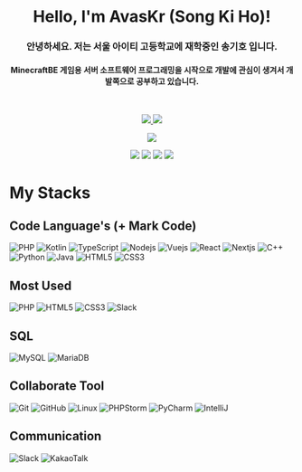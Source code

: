 <h1 align="center">Hello, I'm AvasKr (Song Ki Ho)!</h1>
<h3 align="center">안녕하세요. 저는 서울 아이티 고등학교에 재학중인 송기호 입니다.</h3>
<h4 align="center">MinecraftBE 게임용 서버 소프트웨어 프로그래밍을 시작으로 개발에 관심이 생겨서 개발쪽으로 공부하고 있습니다.</h4>

<br>

<p align="center">
  <a href="#">
    <img src="https://github-readme-stats.vercel.app/api?username=GodVas&show_icons=true&include_all_commits=true&line_height=33&count_private=true&theme=nord" />
    <img src="https://github-readme-stats.vercel.app/api/top-langs?username=GodVas&langs_count=4&count_private=true&theme=nord" />
  </a>
  
  <br>
  
</p>

<p align="center">
  <a href="#">
    <img src="https://github-profile-trophy.vercel.app/?username=GodVas&margin-w=28&margin-h=15&theme=nord" />
  </a>
</p>


<p align="center">
  <img src="https://hits.seeyoufarm.com/api/count/incr/badge.svg?url=https%3A%2F%2Fgithub.com%2Fgjbae1212%2Fhit-counter&count_bg=%234ED78E&title_bg=%23000000&icon=codio.svg&icon_color=%23254BC1&title=hits&edge_flat=false)](https://hits.seeyoufarm.com" />
  <img src="https://img.shields.io/badge/Gmail-d14836?style=flat-square&logo=Gmail&logoColor=white&link=mailto:skh6075@gmail.com)](mailto:skh6075@gmail.com" />
  <img src="https://img.shields.io/badge/Tech%20Blog-181717?logo=GitHub&logoColor=white)](https://velog.io/@skh6075" />
  <img src="https://komarev.com/ghpvc/?username=GodVas&style=flat-square&color=green" />
</p>

# My Stacks

## Code Language's (+ Mark Code)

![PHP](https://img.shields.io/badge/-PHP-grey?style=for-the-badge&logo=PHP)
![Kotlin](https://img.shields.io/badge/-Kotlin-grey?style=for-the-badge&logo=Kotlin)
![TypeScript](https://img.shields.io/badge/-TypeScript-grey?style=for-the-badge&logo=typescript)
![Nodejs](https://img.shields.io/badge/-Nodejs-grey?style=for-the-badge&logo=Node.js)
![Vuejs](https://img.shields.io/badge/-Vuejs-grey?style=for-the-badge&logo=Vue.js)
![React](https://img.shields.io/badge/-React-grey?style=for-the-badge&logo=React)
![Nextjs](https://img.shields.io/badge/-NextJs-grey?style=for-the-badge&logo=next.js)
![C++](https://img.shields.io/badge/-C++-grey?style=for-the-badge&logo=c%2B%2B)
![Python](https://img.shields.io/badge/-Python-grey?style=for-the-badge&logo=Python)
![Java](https://img.shields.io/badge/-java-grey?style=for-the-badge&logo=java)
![HTML5](https://img.shields.io/badge/-HTML5-grey?style=for-the-badge&logo=html5)
![CSS3](https://img.shields.io/badge/-CSS3-grey?style=for-the-badge&logo=css3)

## Most Used

![PHP](https://img.shields.io/badge/-PHP-grey?style=for-the-badge&logo=PHP)
![HTML5](https://img.shields.io/badge/-HTML5-grey?style=for-the-badge&logo=html5)
![CSS3](https://img.shields.io/badge/-CSS3-grey?style=for-the-badge&logo=css3)
![Slack](https://img.shields.io/badge/-Slack-grey?style=for-the-badge&logo=Slack)

## SQL
![MySQL](https://img.shields.io/badge/-MySQL-grey?style=for-the-badge&logo=mysql)
![MariaDB](https://img.shields.io/badge/-MariaDB-grey?style=for-the-badge&logo=MariaDB)

## Collaborate Tool
![Git](https://img.shields.io/badge/-Git-grey?style=for-the-badge&logo=git)
![GitHub](https://img.shields.io/badge/-GitHub-grey?style=for-the-badge&logo=github)
![Linux](https://img.shields.io/badge/-Linux-grey?style=for-the-badge&logo=Linux)
![PHPStorm](https://img.shields.io/badge/-PHPStorm-grey?style=for-the-badge&logo=PHPStorm)
![PyCharm](https://img.shields.io/badge/-PyCharm-grey?style=for-the-badge&logo=PyCharm)
![IntelliJ](https://img.shields.io/badge/-IntelliJ-grey?style=for-the-badge&logo=IntelliJ)

## Communication
![Slack](https://img.shields.io/badge/-Slack-grey?style=for-the-badge&logo=Slack)
![KakaoTalk](https://img.shields.io/badge/-KakaoTalk-grey?style=for-the-badge&logo=KakaoTalk)
